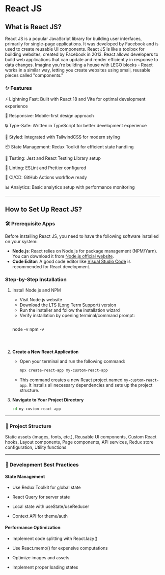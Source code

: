 # React JS

## What is React JS?

React JS is a popular JavaScript library for building user interfaces, primarily for single-page applications. It was developed by Facebook and is used to create reusable UI components. React JS is like a toolbox for building websites, created by Facebook in 2013. React allows developers to build web applications that can update and render efficiently in response to data changes. Imagine you're building a house with LEGO blocks - React works in a similar way, letting you create websites using small, reusable pieces called "components."

### ✨ Features

⚡️ Lightning Fast: Built with React 18 and Vite for optimal development experience

📱 Responsive: Mobile-first design approach

🔒 Type-Safe: Written in TypeScript for better development experience

🎨 Styled: Integrated with TailwindCSS for modern styling

📦 State Management: Redux Toolkit for efficient state handling

🧪 Testing: Jest and React Testing Library setup

📝 Linting: ESLint and Prettier configured

🔄 CI/CD: GitHub Actions workflow ready

📊 Analytics: Basic analytics setup with performance monitoring


---

## How to Set Up React JS?

### 🛠️ Prerequisite Apps

Before installing React JS, you need to have the following software installed on your system:
- **Node.js**: React relies on Node.js for package management (NPM/Yarn). You can download it from [Node.js official website](https://nodejs.org/).
- **Code Editor**: A good code editor like [Visual Studio Code](https://code.visualstudio.com/) is recommended for React development.

### Step-by-Step Installation

1. Install Node.js and NPM
    - Visit Node.js website
    - Download the LTS (Long Term Support) version
    - Run the installer and follow the installation wizard
    - Verify installation by opening terminal/command prompt:
        ```bash
    node -v
    npm -v
     ```



2. **Create a New React Application**
   - Open your terminal and run the following command:
     ```bash
     npx create-react-app my-custom-react-app
     ```
   - This command creates a new React project named `my-custom-react-app`. It installs all necessary dependencies and sets up the project structure.

3. **Navigate to Your Project Directory**
   ```bash
   cd my-custom-react-app 

---
### 📁 Project Structure


Static assets (images, fonts, etc.), Reusable UI components, Custom React hooks, Layout components, Page components, API services, Redux store configuration, Utility functions

---
### 🎯 Development Best Practices

 #### State Management

- Use Redux Toolkit for global state

- React Query for server state

- Local state with useState/useReducer

- Context API for theme/auth


 #### Performance Optimization

- Implement code splitting with React.lazy()

- Use React.memo() for expensive computations

- Optimize images and assets

- Implement proper loading states